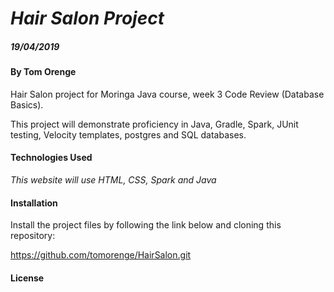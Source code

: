 # _Hair Salon Project_

##### _19/04/2019_

#### By Tom Orenge

Hair Salon project for Moringa Java course, week 3 Code Review (Database Basics).

This project will demonstrate proficiency in Java, Gradle, Spark, JUnit testing, Velocity templates, postgres and SQL databases.


#### Technologies Used

_This website will use HTML, CSS, Spark and Java_

#### Installation

Install the project files by following the link below and cloning this repository:

https://github.com/tomorenge/HairSalon.git

#### License


